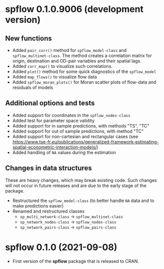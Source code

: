 # spflow 0.1.0.9006 (development version)

## New functions

* Added `pair_corr()` method for `spflow_model-class` and `spflow_multinet-class`. The method creates a correlation matrix for origin, destination and OD-pair variables and their spatial lags.
* Added `corr_map()` to visualize such correlations.
* Added `plot()` method for some quick diagnostics of the `spflow_model`
* Added `map_flows()` to visualize flow data
* Added `spflow_moran_plots()` for Moran scatter plots of flow-data and residuals of models 

## Additional options and tests

* Added support for coordinates in the `spflow_nodes-class`
* Added test for parameter space validity
* Added support for in sample predictions, with methods "TS", "TC"
* Added support for out of sample predictions, with method "TC"
* Added support for non-cartesian and rectangular cases (see <https://www.tse-fr.eu/publications/generalized-framework-estimating-spatial-econometric-interaction-models/>)
* Added handling of `NA` values during the estimation

## Changes in data structures

These are heavy changes, which may break existing code.
Such changes will not occur in future releases and are due to the early stage of the package.

* Restructured the `spflow_model-class` (to better handle `NA` data and to make predictions easier)
* Renamed and restructured classes
  * `sp_multi_network-class` -> `spflow_multinet-class`
  * `sp_network_nodes-class` -> `spflow_nodes-class`
  * `sp_network_pairs-class` -> `spflow_pairs-class`

# spflow 0.1.0 (2021-09-08)

* First version of the **spflow** package that is released to CRAN.
